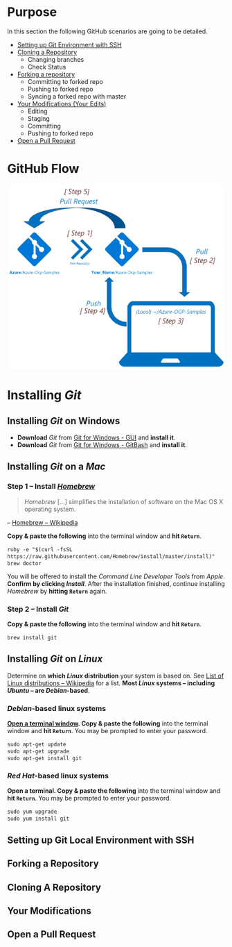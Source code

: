 # Purpose
In this section the following GitHub scenarios are going to be detailed.
* [Setting up Git Environment with SSH](#setting-up-git-local-environment-with-ssh)
* [Cloning a Repository](#cloning-a-repository)
    *  Changing branches
    *  Check Status
* [Forking a repository](#forking-a-repository)
    * Committing to forked repo
    * Pushing to forked repo 
    * Syncing a forked repo with master
* [Your Modifications (Your Edits)](#your-modifications)
    *  Editing
    *  Staging
    *  Committing
    *  Pushing to forked repo
* [Open a Pull Request](#open-a-pull-request)

#   GitHub Flow
![GitHub Flow](./src/Github_Flow.jpg)

# Installing *Git* 
##  Installing *Git* on Windows

*   **Download** *Git* from [Git for Windows - GUI](https://desktop.github.com/) and **install it**.
* **Download** *Git* from [Git for Windows - GitBash](https://git-scm.com/download/win) and **install it**. 

## Installing *Git* on a *Mac*
### Step 1 – Install [*Homebrew*](http://brew.sh/)

> *Homebrew* […] simplifies the installation of software on the Mac OS X operating system.

– [Homebrew – Wikipedia](http://en.wikipedia.org/wiki/Homebrew_%28package_management_software%29)

**Copy & paste the following** into the terminal window and **hit `Return`**.

```shell
ruby -e "$(curl -fsSL https://raw.githubusercontent.com/Homebrew/install/master/install)"
brew doctor
```

You will be offered to install the *Command Line Developer Tools* from *Apple*. **Confirm by clicking *Install***. After the installation finished, continue installing *Homebrew* by **hitting `Return`** again.

### Step 2 – Install *Git*

**Copy & paste the following** into the terminal window and **hit `Return`**.

```shell
brew install git
```
## Installing *Git* on *Linux*

Determine on **which *Linux* distribution** your system is based on. See [List of Linux distributions – Wikipedia](http://en.wikipedia.org/wiki/List_of_Linux_distributions) for a list. **Most *Linux* systems – including *Ubuntu* – are *Debian*-based**.


### *Debian*-based linux systems

**[Open a terminal window](https://help.ubuntu.com/community/UsingTheTerminal). Copy & paste the following** into the terminal window and **hit `Return`**. You may be prompted to enter your password.

```shell
sudo apt-get update
sudo apt-get upgrade
sudo apt-get install git
```

### *Red Hat*-based linux systems

**Open a terminal. Copy & paste the following** into the terminal window and **hit `Return`**. You may be prompted to enter your password.

```shell
sudo yum upgrade
sudo yum install git
```


## Setting up Git Local Environment with SSH
## Forking a Repository
## Cloning A Repository
## Your Modifications
## Open a Pull Request

